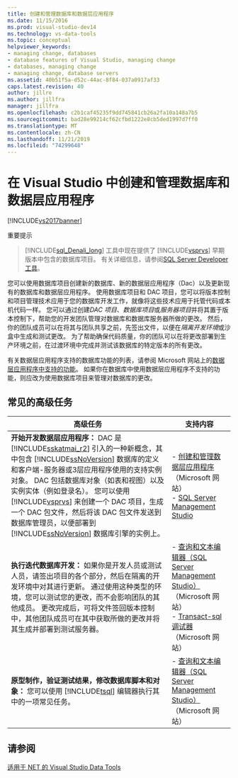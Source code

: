 ```yaml
---
title: 创建和管理数据库和数据层应用程序
ms.date: 11/15/2016
ms.prod: visual-studio-dev14
ms.technology: vs-data-tools
ms.topic: conceptual
helpviewer_keywords:
- managing change, databases
- database features of Visual Studio, managing change
- databases, managing change
- managing change, database servers
ms.assetid: 40b51f5a-d52c-44ac-8f84-037a0917af33
caps.latest.revision: 40
author: jillre
ms.author: jillfra
manager: jillfra
ms.openlocfilehash: c2b1caf45235f9dd745841cb26a2fa10a148a7b5
ms.sourcegitcommit: bad28e99214cf62cfbd1222e8cb5ded1997d7ff0
ms.translationtype: MT
ms.contentlocale: zh-CN
ms.lasthandoff: 11/21/2019
ms.locfileid: "74299648"
---
```

# <a name="creating-and-managing-databases-and-data-tier-applications-in-visual-studio"></a>在 Visual Studio 中创建和管理数据库和数据层应用程序
[!INCLUDE[vs2017banner](../includes/vs2017banner.md)]

重要提示
> [!INCLUDE[sql_Denali_long](../includes/sql-denali-long-md.md)] 工具中现在提供了 [!INCLUDE[vsprvs](../includes/vsprvs-md.md)] 早期版本中包含的数据库项目。 有关详细信息，请参阅[SQL Server Developer 工具](https://go.microsoft.com/fwlink/?LinkId=228126)。

 您可以使用数据库项目创建新的数据库、新的数据层应用程序（Dac）以及更新现有的数据库和数据层应用程序。 使用数据库项目和 DAC 项目，您可以将版本控制和项目管理技术应用于您的数据库开发工作，就像将这些技术应用于托管代码或本机代码一样。 您可以通过创建*DAC 项目*、*数据库项目*或*服务器项目*并将其置于版本控制下，帮助您的开发团队管理对数据库和数据库服务器所做的更改。 然后，你的团队成员可以在将其与团队共享之前，先签出文件，以便在*隔离开发环境*或沙盒中生成和测试更改。 为了帮助确保代码质量，你的团队可以在将更改部署到生产环境之前，在过渡环境中完成并测试该数据库的特定版本的所有更改。

 有关数据层应用程序支持的数据库功能的列表，请参阅 Microsoft 网站上的[数据层应用程序中支持的功能](https://go.microsoft.com/fwlink/?LinkId=164239)。 如果你在数据库中使用数据层应用程序不支持的功能，则应改为使用数据库项目来管理对数据库的更改。

## <a name="common-high-level-tasks"></a>常见的高级任务

|高级任务|支持内容|
|----------------------|------------------------|
|**开始开发数据层应用程序：** DAC 是 [!INCLUDE[sskatmai_r2](../includes/sskatmai-r2-md.md)] 引入的一种新概念，其中包含 [!INCLUDE[ssNoVersion](../includes/ssnoversion-md.md)] 数据库的定义和客户端-服务器或3层应用程序使用的支持实例对象。 DAC 包括数据库对象（如表和视图）以及实例实体（例如登录名）。 您可以使用 [!INCLUDE[vsprvs](../includes/vsprvs-md.md)] 来创建一个 DAC 项目，生成一个 DAC 包文件，然后将该 DAC 包文件发送到数据库管理员，以便部署到 [!INCLUDE[ssNoVersion](../includes/ssnoversion-md.md)] 数据库引擎的实例上。|-   [创建和管理数据层应用程序](https://go.microsoft.com/fwlink/?LinkId=160741)（Microsoft 网站）<br />-   [SQL Server Management Studio](https://go.microsoft.com/fwlink/?LinkId=227328)|
|**执行迭代数据库开发：** 如果你是开发人员或测试人员，请签出项目的各个部分，然后在隔离的开发环境中对其进行更新。 通过使用这种类型的环境，您可以测试您的更改，而不会影响团队的其他成员。 更改完成后，可将文件签回版本控制中，其他团队成员可在其中获取所做的更改并将其生成并部署到测试服务器。|-   [查询和文本编辑器（SQL Server Management Studio）](https://go.microsoft.com/fwlink/?LinkId=227327) （Microsoft 网站）<br />-   [Transact-sql 调试器](https://go.microsoft.com/fwlink/?LinkId=227324)（Microsoft 网站）|
|**原型制作，验证测试结果，修改数据库脚本和对象：** 您可以使用 [!INCLUDE[tsql](../includes/tsql-md.md)] 编辑器执行其中的一项常见任务。|-   [查询和文本编辑器（SQL Server Management Studio）](https://go.microsoft.com/fwlink/?LinkId=227327) （Microsoft 网站）|

## <a name="see-also"></a>请参阅
 [适用于 NET 的 Visual Studio Data Tools](../data-tools/visual-studio-data-tools-for-dotnet.md)
